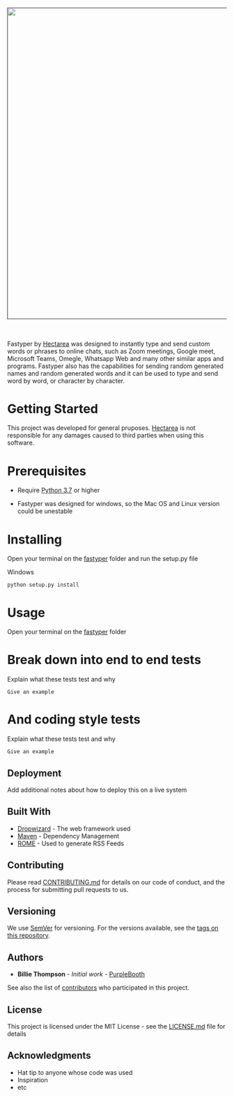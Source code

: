 <p align="center">
	<a href="">
		<img src="https://i.postimg.cc/VLPpCqRk/Captura-de-pantalla-55-edited.jpg" width="714.512">
	</a>
<br>
<br>
<br>



Fastyper by  [Hectarea](https://github.com/hectarea) was designed to instantly type and send custom words or phrases to online chats, such as Zoom meetings, Google meet, Microsoft Teams, Omegle, Whatsapp Web and many other similar apps and programs. Fastyper also has the capabilities for sending random generated names and random generated words and it can be used to type and send word by word, or character by character.

# Getting Started

This project was developed for general pruposes. [Hectarea](https://github.com/hectarea) is not responsible for any damages caused to third parties when using this software.&nbsp;&nbsp; 

# Prerequisites

- Require [Python 3.7](https://www.python.org/ftp/python/3.9.1/python-3.9.1-amd64.exe) or higher

- Fastyper was designed for windows, so the Mac OS and Linux version could be unestable





# Installing

Open your terminal on the [fastyper](https://github.com/hectarea/fastyper) folder and run the setup.py file

Windows

```
python setup.py install
```


# Usage

Open your terminal on the [fastyper](https://github.com/hectarea/fastyper) folder


# Break down into end to end tests

Explain what these tests test and why

```
Give an example
```

# And coding style tests

Explain what these tests test and why

```
Give an example
```

## Deployment

Add additional notes about how to deploy this on a live system

## Built With

* [Dropwizard](http://www.dropwizard.io/1.0.2/docs/) - The web framework used
* [Maven](https://maven.apache.org/) - Dependency Management
* [ROME](https://rometools.github.io/rome/) - Used to generate RSS Feeds

## Contributing

Please read [CONTRIBUTING.md](https://gist.github.com/PurpleBooth/b24679402957c63ec426) for details on our code of conduct, and the process for submitting pull requests to us.

## Versioning

We use [SemVer](http://semver.org/) for versioning. For the versions available, see the [tags on this repository](https://github.com/your/project/tags). 

## Authors

* **Billie Thompson** - *Initial work* - [PurpleBooth](https://github.com/PurpleBooth)

See also the list of [contributors](https://github.com/your/project/contributors) who participated in this project.

## License

This project is licensed under the MIT License - see the [LICENSE.md](LICENSE.md) file for details

## Acknowledgments

* Hat tip to anyone whose code was used
* Inspiration
* etc


